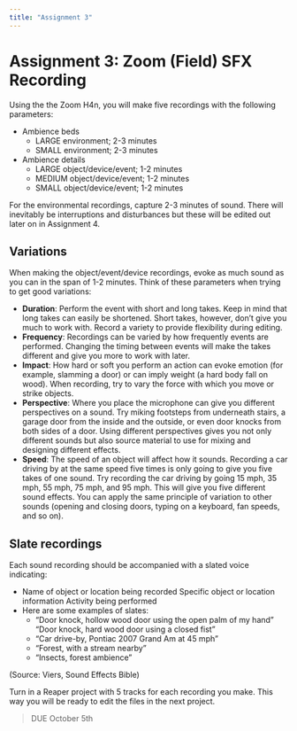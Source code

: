 ```yaml
---
title: "Assignment 3"
---
```


# Assignment 3\: Zoom \(Field\) SFX Recording

Using the the Zoom H4n, you will make five recordings with the following parameters\:

- Ambience beds
  - LARGE environment; 2-3 minutes
  - SMALL environment; 2-3 minutes
- Ambience details
  - LARGE object/device/event; 1-2 minutes
  - MEDIUM object/device/event; 1-2 minutes
  - SMALL object/device/event; 1-2 minutes

For the environmental recordings, capture 2-3 minutes of sound. There will inevitably be interruptions and disturbances but these will be edited out later on in Assignment 4.

## Variations

When making the object/event/device recordings, evoke as much sound as you can in the span of 1-2 minutes. Think of these parameters when trying to get good variations:

- **Duration**: Perform the event with short and long takes. Keep in mind that long takes can easily be shortened. Short takes, however, don’t give you much to work with. Record a variety to provide flexibility during editing.
- **Frequency**: Recordings can be varied by how frequently events are performed. Changing the timing between events will make the takes different and give you more to work with later.
- **Impact**: How hard or soft you perform an action can evoke emotion (for example, slamming a door) or can imply weight (a hard body fall on wood). When recording, try to vary the force with which you move or strike objects.
- **Perspective**: Where you place the microphone can give you different perspectives on a sound. Try miking footsteps from underneath stairs, a garage door from the inside and the outside, or even door knocks from both sides of a door. Using different perspectives gives you not only different sounds but also source material to use for mixing and designing different effects.
- **Speed**: The speed of an object will affect how it sounds. Recording a car driving by at the same speed five times is only going to give you five takes of one sound. Try recording the car driving by going 15 mph, 35 mph, 55 mph, 75 mph, and 95 mph. This will give you five different sound effects. You can apply the same principle of variation to other sounds (opening and closing doors, typing on a keyboard, fan speeds, and so on).

## Slate recordings

Each sound recording should be accompanied with a slated voice indicating:

- Name of object or location being recorded Specific object or location information Activity being performed
- Here are some examples of slates:
  - “Door knock, hollow wood door using the open palm of my hand” “Door knock, hard wood door using a closed fist”
  - “Car drive-by, Pontiac 2007 Grand Am at 45 mph”
  - “Forest, with a stream nearby”
  - “Insects, forest ambience”

(Source: Viers, Sound Effects Bible)

Turn in a Reaper project with 5 tracks for each recording you make. This way you will be ready to edit the files in the next project.

> DUE October 5th
